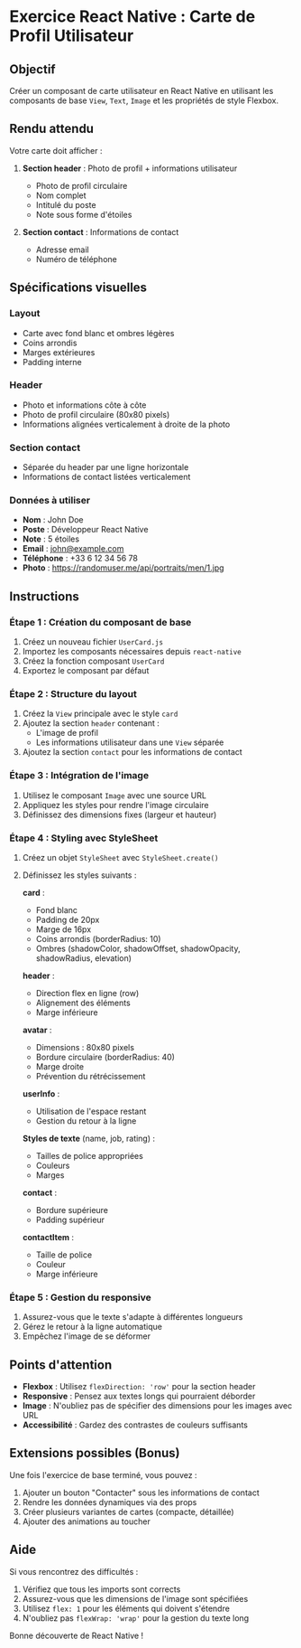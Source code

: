# Exercice React Native : Carte de Profil Utilisateur

## Objectif

Créer un composant de carte utilisateur en React Native en utilisant les composants de base `View`, `Text`, `Image` et les propriétés de style Flexbox.

## Rendu attendu

Votre carte doit afficher :

1. **Section header** : Photo de profil + informations utilisateur
    - Photo de profil circulaire
    - Nom complet
    - Intitulé du poste
    - Note sous forme d'étoiles

2. **Section contact** : Informations de contact
    - Adresse email
    - Numéro de téléphone

## Spécifications visuelles

### Layout
- Carte avec fond blanc et ombres légères
- Coins arrondis
- Marges extérieures
- Padding interne

### Header
- Photo et informations côte à côte
- Photo de profil circulaire (80x80 pixels)
- Informations alignées verticalement à droite de la photo

### Section contact
- Séparée du header par une ligne horizontale
- Informations de contact listées verticalement

### Données à utiliser
- **Nom** : John Doe
- **Poste** : Développeur React Native
- **Note** : 5 étoiles
- **Email** : john@example.com
- **Téléphone** : +33 6 12 34 56 78
- **Photo** : https://randomuser.me/api/portraits/men/1.jpg

## Instructions

### Étape 1 : Création du composant de base

1. Créez un nouveau fichier `UserCard.js`
2. Importez les composants nécessaires depuis `react-native`
3. Créez la fonction composant `UserCard`
4. Exportez le composant par défaut

### Étape 2 : Structure du layout

1. Créez la `View` principale avec le style `card`
2. Ajoutez la section `header` contenant :
    - L'image de profil
    - Les informations utilisateur dans une `View` séparée
3. Ajoutez la section `contact` pour les informations de contact

### Étape 3 : Intégration de l'image

1. Utilisez le composant `Image` avec une source URL
2. Appliquez les styles pour rendre l'image circulaire
3. Définissez des dimensions fixes (largeur et hauteur)

### Étape 4 : Styling avec StyleSheet

1. Créez un objet `StyleSheet` avec `StyleSheet.create()`
2. Définissez les styles suivants :

   **card** :
    - Fond blanc
    - Padding de 20px
    - Marge de 16px
    - Coins arrondis (borderRadius: 10)
    - Ombres (shadowColor, shadowOffset, shadowOpacity, shadowRadius, elevation)

   **header** :
    - Direction flex en ligne (row)
    - Alignement des éléments
    - Marge inférieure

   **avatar** :
    - Dimensions : 80x80 pixels
    - Bordure circulaire (borderRadius: 40)
    - Marge droite
    - Prévention du rétrécissement

   **userInfo** :
    - Utilisation de l'espace restant
    - Gestion du retour à la ligne

   **Styles de texte** (name, job, rating) :
    - Tailles de police appropriées
    - Couleurs
    - Marges

   **contact** :
    - Bordure supérieure
    - Padding supérieur

   **contactItem** :
    - Taille de police
    - Couleur
    - Marge inférieure

### Étape 5 : Gestion du responsive

1. Assurez-vous que le texte s'adapte à différentes longueurs
2. Gérez le retour à la ligne automatique
3. Empêchez l'image de se déformer

## Points d'attention

- **Flexbox** : Utilisez `flexDirection: 'row'` pour la section header
- **Responsive** : Pensez aux textes longs qui pourraient déborder
- **Image** : N'oubliez pas de spécifier des dimensions pour les images avec URL
- **Accessibilité** : Gardez des contrastes de couleurs suffisants

## Extensions possibles (Bonus)

Une fois l'exercice de base terminé, vous pouvez :

1. Ajouter un bouton "Contacter" sous les informations de contact
2. Rendre les données dynamiques via des props
3. Créer plusieurs variantes de cartes (compacte, détaillée)
4. Ajouter des animations au toucher

## Aide

Si vous rencontrez des difficultés :

1. Vérifiez que tous les imports sont corrects
2. Assurez-vous que les dimensions de l'image sont spécifiées
3. Utilisez `flex: 1` pour les éléments qui doivent s'étendre
4. N'oubliez pas `flexWrap: 'wrap'` pour la gestion du texte long

Bonne découverte de React Native !